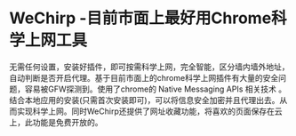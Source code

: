 # WeChirp -目前市面上最好用Chrome科学上网工具

无需任何设置，安装好插件，即可按需科学上网，完全智能，区分墙内墙外地址，自动判断是否开启代理。基于目前市面上的chrome科学上网插件有大量的安全问题，容易被GFW探测到。使用了chrome的 Native Messaging APIs 相关技术 。 结合本地应用的安装(只需首次安装即可)，可以将信息安全加密并且代理出去。从而实现科学上网。同时WeChirp还提供了网址收藏功能，将喜欢的页面保存在云上，此功能是免费开放的。
